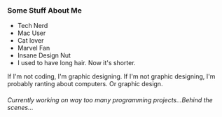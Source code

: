 ### Some Stuff About Me
- Tech Nerd
- Mac User
- Cat lover
- Marvel Fan
- Insane Design Nut
- I used to have long hair. Now it's shorter.

If I'm not coding, I'm graphic designing. If I'm not graphic designing, I'm probably ranting about computers. Or graphic design.

###### Currently working on way too many programming projects...Behind the scenes...
